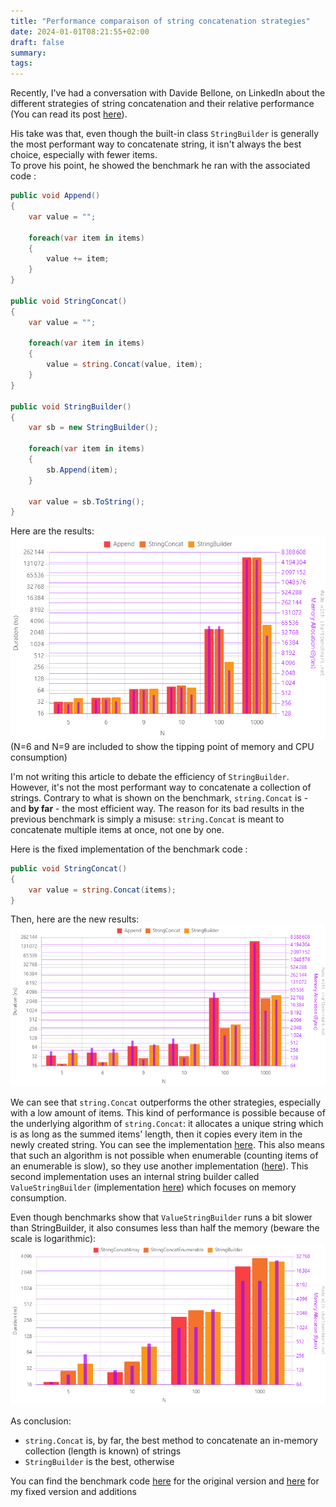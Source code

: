```yaml
---
title: "Performance comparaison of string concatenation strategies"
date: 2024-01-01T08:21:55+02:00
draft: false
summary: 
tags: 
---
```


Recently, I've had a conversation with Davide Bellone, on LinkedIn about the different strategies of string concatenation and their relative performance (You can read its post [here](https://www.linkedin.com/posts/bellonedavide_csharp-dotnet-activity-7147651609035001856-KsnO?utm_source=share&utm_medium=member_desktop)).

His take was that, even though the built-in class `StringBuilder` is generally the most performant way to concatenate string, it isn't always the best choice, especially with fewer items.  
To prove his point, he showed the benchmark he ran with the associated code :

```csharp
public void Append()
{
    var value = "";

    foreach(var item in items)
    {
        value += item;
    }
}

public void StringConcat()
{
    var value = "";

    foreach(var item in items)
    {
        value = string.Concat(value, item);
    }
}

public void StringBuilder()
{
    var sb = new StringBuilder();

    foreach(var item in items)
    {
        sb.Append(item);
    }

    var value = sb.ToString();
}
```
Here are the results:
![Graph of the benchmark](graph-1.png)
(N=6 and N=9 are included to show the tipping point of memory and CPU consumption)

I'm not writing this article to debate the efficiency of `StringBuilder`. However, it's not the most performant way to concatenate a collection of strings. Contrary to what is shown on the benchmark, `string.Concat` is - and **by far** - the most efficient way. The reason for its bad results in the previous benchmark is simply a misuse: `string.Concat` is meant to concatenate multiple items at once, not one by one.

Here is the fixed implementation of the benchmark code :
```csharp
public void StringConcat()
{
    var value = string.Concat(items);
}

```
Then, here are the new results:
![Graph of the fixed benchmark](graph-2.png)

We can see that `string.Concat` outperforms the other strategies, especially with a low amount of items. This kind of performance is possible because of the underlying algorithm of `string.Concat`: it allocates a unique string which is as long as the summed items' length, then it copies every item in the newly created string.
You can see the implementation [here](https://source.dot.net/#System.Private.CoreLib/src/libraries/System.Private.CoreLib/src/System/String.Manipulation.cs,75e4bdc056f3daf0). This also means that such an algorithm is not possible when enumerable (counting items of an enumerable is slow), so they use another implementation ([here](https://source.dot.net/#System.Private.CoreLib/src/libraries/System.Private.CoreLib/src/System/String.Manipulation.cs,206408f6325aea24)). This second implementation uses an internal string builder called `ValueStringBuilder` (implementation [here](https://source.dot.net/#System.Text.RegularExpressions/src/libraries/Common/src/System/Text/ValueStringBuilder.cs,157e1a7ce4de87da)) which focuses on memory consumption.

Even though benchmarks show that `ValueStringBuilder` runs a bit slower than StringBuilder, it also consumes less than half the memory (beware the scale is logarithmic):
![Graph of string builder comparaison](graph-3.png)

As conclusion:
- `string.Concat` is, by far, the best method to concatenate an in-memory collection (length is known) of strings 
- `StringBuilder` is the best, otherwise

You can find the benchmark code [here](https://github.com/rchoffardet/dotnet-benchmarks/blob/main/Rchoffardet.Benchmarks/StringConcatenation/DavideBenchmark.cs) for the original version and [here](https://github.com/rchoffardet/dotnet-benchmarks/blob/main/Rchoffardet.Benchmarks/StringConcatenation/FixedDavideBenchmark.cs) for my fixed version and additions